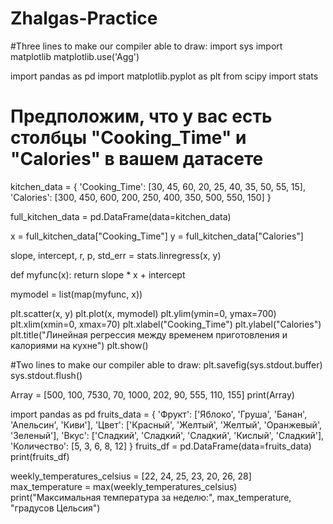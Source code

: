 # Zhalgas-Practice
#Three lines to make our compiler able to draw:
import sys
import matplotlib
matplotlib.use('Agg')

import pandas as pd
import matplotlib.pyplot as plt
from scipy import stats

# Предположим, что у вас есть столбцы "Cooking_Time" и "Calories" в вашем датасете
kitchen_data = {
    'Cooking_Time': [30, 45, 60, 20, 25, 40, 35, 50, 55, 15],
    'Calories': [300, 450, 600, 200, 250, 400, 350, 500, 550, 150]
}

full_kitchen_data = pd.DataFrame(data=kitchen_data)

x = full_kitchen_data["Cooking_Time"]
y = full_kitchen_data["Calories"]

slope, intercept, r, p, std_err = stats.linregress(x, y)

def myfunc(x):
    return slope * x + intercept

mymodel = list(map(myfunc, x))

plt.scatter(x, y)
plt.plot(x, mymodel)
plt.ylim(ymin=0, ymax=700)
plt.xlim(xmin=0, xmax=70)
plt.xlabel("Cooking_Time")
plt.ylabel("Calories")
plt.title("Линейная регрессия между временем приготовления и калориями на кухне")
plt.show()

#Two lines to make our compiler able to draw:
plt.savefig(sys.stdout.buffer)
sys.stdout.flush()


Array = [500, 100, 7530, 70, 1000, 202, 90, 555, 110, 155]
print(Array)


import pandas as pd
fruits_data = {
    'Фрукт': ['Яблоко', 'Груша', 'Банан', 'Апельсин', 'Киви'],
    'Цвет': ['Красный', 'Желтый', 'Желтый', 'Оранжевый', 'Зеленый'],
    'Вкус': ['Сладкий', 'Сладкий', 'Сладкий', 'Кислый', 'Сладкий'],
    'Количество': [5, 3, 6, 8, 12]
}
fruits_df = pd.DataFrame(data=fruits_data)
print(fruits_df)


weekly_temperatures_celsius = [22, 24, 25, 23, 20, 26, 28]
max_temperature = max(weekly_temperatures_celsius)
print("Максимальная температура за неделю:", max_temperature, "градусов Цельсия")
